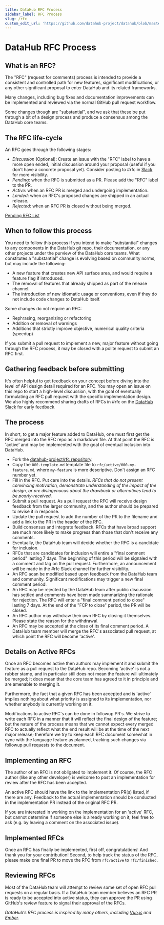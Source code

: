 ```yaml
---
title: DataHub RFC Process
sidebar_label: RFC Process
slug: /rfc
custom_edit_url: 'https://github.com/datahub-project/datahub/blob/master/docs/rfc.md'
---
```

# DataHub RFC Process

## What is an RFC?

The "RFC" (request for comments) process is intended to provide a consistent and controlled path for new features,
significant modifications, or any other significant proposal to enter DataHub and its related frameworks.

Many changes, including bug fixes and documentation improvements can be implemented and reviewed via the normal GitHub
pull request workflow.

Some changes though are "substantial", and we ask that these be put through a bit of a design process and produce a
consensus among the DataHub core teams.

## The RFC life-cycle

An RFC goes through the following stages:

- *Discussion* (Optional): Create an issue with the "RFC" label to have a more open ended, initial discussion around
your proposal (useful if you don't have a concrete proposal yet). Consider posting to #rfc in [Slack](./slack.md)
for more visibility.
- *Pending*: when the RFC is submitted as a PR. Please add the "RFC" label to the PR.
- *Active*: when an RFC PR is merged and undergoing implementation.
- *Landed*: when an RFC's proposed changes are shipped in an actual release.
- *Rejected*: when an RFC PR is closed without being merged.

[Pending RFC List](https://github.com/datahub-project/rfcs/pulls?q=is%3Apr+is%3Aopen)

## When to follow this process

You need to follow this process if you intend to make "substantial" changes to any components in the DataHub git repo,
their documentation, or any other projects under the purview of the DataHub core teams. What constitutes a "substantial"
change is evolving based on community norms, but may include the following:

- A new feature that creates new API surface area, and would require a feature flag if introduced.
- The removal of features that already shipped as part of the release channel.
- The introduction of new idiomatic usage or conventions, even if they do not include code changes to DataHub itself.

Some changes do not require an RFC:

- Rephrasing, reorganizing or refactoring
- Addition or removal of warnings
- Additions that strictly improve objective, numerical quality criteria (speedup)

If you submit a pull request to implement a new, major feature without going through the RFC process, it may be closed
with a polite request to submit an RFC first.

## Gathering feedback before submitting

It's often helpful to get feedback on your concept before diving into the level of API design detail required for an
RFC. You may open an issue on this repo to start a high-level discussion, with the goal of eventually formulating an RFC
pull request with the specific implementation design. We also highly recommend sharing drafts of RFCs in #rfc on the
[DataHub Slack](./slack.md) for early feedback.

## The process

In short, to get a major feature added to DataHub, one must first get the RFC merged into the RFC repo as a markdown
file. At that point the RFC is 'active' and may be implemented with the goal of eventual inclusion into DataHub.

- Fork the [datahub-project/rfc repository](https://github.com/datahub-project/rfcs).
- Copy the `000-template.md` template file to `rfc/active/000-my-feature.md`, where `my-feature` is more
descriptive. Don't assign an RFC number yet.
- Fill in the RFC. Put care into the details. *RFCs that do not present convincing motivation, demonstrate understanding
of the impact of the design, or are disingenuous about the drawback or alternatives tend to be poorly-received.*
- Submit a pull request. As a pull request the RFC will receive design feedback from the larger community, and the
author should be prepared to revise it in response.
- Update the pull request to add the number of the PR to the filename and add a link to the PR in the header of the RFC.
- Build consensus and integrate feedback. RFCs that have broad support are much more likely to make progress than those
that don't receive any comments.
- Eventually, the DataHub team will decide whether the RFC is a candidate for inclusion.
- RFCs that are candidates for inclusion will entire a "final comment period" lasting 7 days. The beginning of this
period will be signaled with a comment and tag on the pull request. Furthermore, an announcement will be made in the
\#rfc Slack channel for further visibility.
- An RFC acan be modified based upon feedback from the DataHub team and community. Significant modifications may trigger
a new final comment period.
- An RFC may be rejected by the DataHub team after public discussion has settled and comments have been made summarizing
the rationale for rejection. The RFC will enter a "final comment period to close" lasting 7 days. At the end of the "FCP
to close" period, the PR will be closed.
- An RFC author may withdraw their own RFC by closing it themselves. Please state the reason for the withdrawal.
- An RFC may be accepted at the close of its final comment period. A DataHub team member will merge the RFC's associated
pull request, at which point the RFC will become 'active'.


## Details on Active RFCs

Once an RFC becomes active then authors may implement it and submit the feature as a pull request to the DataHub repo.
Becoming 'active' is not a rubber stamp, and in particular still does not mean the feature will ultimately be merged; it
does mean that the core team has agreed to it in principle and are amenable to merging it.

Furthermore, the fact that a given RFC has been accepted and is 'active' implies nothing about what priority is assigned
to its implementation, nor whether anybody is currently working on it.

Modifications to active RFC's can be done in followup PR's. We strive to write each RFC in a manner that it will reflect
the final design of the feature; but the nature of the process means that we cannot expect every merged RFC to actually
reflect what the end result will be at the time of the next major release; therefore we try to keep each RFC document
somewhat in sync with the language feature as planned, tracking such changes via followup pull requests to the document.

## Implementing an RFC

The author of an RFC is not obligated to implement it. Of course, the RFC author (like any other developer) is welcome
to post an implementation for review after the RFC has been accepted.

An active RFC should have the link to the implementation PR(s) listed, if there are any. Feedback to the actual
implementation should be conducted in the implementation PR instead of the original RFC PR.

If you are interested in working on the implementation for an 'active' RFC, but cannot determine if someone else is
already working on it, feel free to ask (e.g. by leaving a comment on the associated issue).

## Implemented RFCs

Once an RFC has finally be implemented, first off, congratulations! And thank you for your contribution! Second, to
help track the status of the RFC, please make one final PR to move the RFC from `rfc/active` to
`rfc/finished`.

## Reviewing RFCs

Most of the DataHub team will attempt to review some set of open RFC pull requests on a regular basis. If a DataHub
team member believes an RFC PR is ready to be accepted into active status, they can approve the PR using GitHub's
review feature to signal their approval of the RFCs.



*DataHub's RFC process is inspired by many others, including [Vue.js](https://github.com/vuejs/rfcs) and
[Ember](https://github.com/emberjs/rfcs).*
